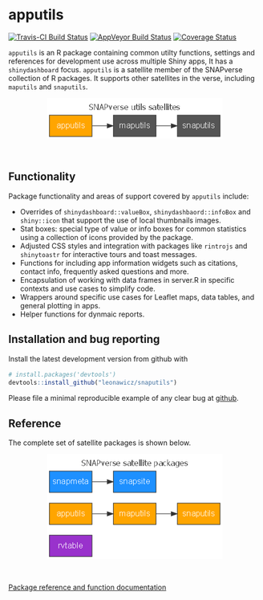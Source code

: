 
<!-- README.md is generated from README.Rmd. Please edit that file -->
apputils
========

[![Travis-CI Build Status](https://travis-ci.org/leonawicz/apputils.svg?branch=master)](https://travis-ci.org/leonawicz/rapputils) [![AppVeyor Build Status](https://ci.appveyor.com/api/projects/status/github/leonawicz/apputils?branch=master&svg=true)](https://ci.appveyor.com/project/leonawicz/apputils) [![Coverage Status](https://img.shields.io/codecov/c/github/leonawicz/apputils/master.svg)](https://codecov.io/github/leonawicz/apputils?branch=master)

`apputils` is an R package containing common utilty functions, settings and references for development use across multiple Shiny apps, It has a `shinydashboard` focus. `apputils` is a satellite member of the SNAPverse collection of R packages. It supports other satellites in the verse, including `maputils` and `snaputils`.

<p style="text-align:center;">
<img src="man/figures/sv_satellites_utils_app.png">
</p>
<br>

Functionality
-------------

Package functionality and areas of support covered by `apputils` include:

-   Overrides of `shinydashboard::valueBox`, `shinydashbaord::infoBox` and `shiny::icon` that support the use of local thumbnails images.
-   Stat boxes: special type of value or info boxes for common statistics using a collection of icons provided by the package.
-   Adjusted CSS styles and integration with packages like `rintrojs` and `shinytoastr` for interactive tours and toast messages.
-   Functions for including app information widgets such as citations, contact info, frequently asked questions and more.
-   Encapsulation of working with data frames in server.R in specific contexts and use cases to simplify code.
-   Wrappers around specific use cases for Leaflet maps, data tables, and general plotting in apps.
-   Helper functions for dynmaic reports.

Installation and bug reporting
------------------------------

Install the latest development version from github with

``` r
# install.packages('devtools')
devtools::install_github("leonawicz/snaputils")
```

Please file a minimal reproducible example of any clear bug at [github](https://github.com/leonawicz/apputils/issues).

Reference
---------

The complete set of satellite packages is shown below.

<p style="text-align:center;">
<img src="man/figures/sv_satellites_all.png">
</p>
<br>

[Package reference and function documentation](https://leonawicz.github.io/apputils/)
